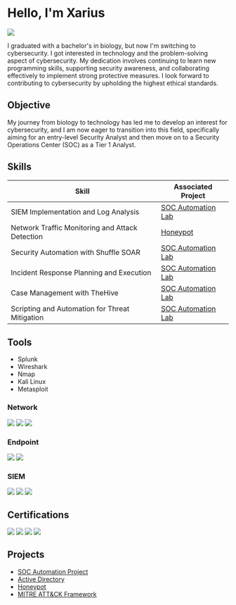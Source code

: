 # Hello, I'm Xarius 
<a href="https://linkedin.com/in/xarius-mickens-564b3a171/"><img src="https://img.shields.io/badge/-LinkedIn-0072b1?&style=for-the-badge&logo=linkedin&logoColor=white" /></a>


I graduated with a bachelor's in biology, but now I'm switching to cybersecurity. I got interested in technology and the problem-solving aspect of cybersecurity. My dedication involves continuing to learn new programming skills, supporting security awareness, and collaborating effectively to implement strong protective measures. I look forward to contributing to cybersecurity by upholding the highest ethical standards.

## Objective

My journey from biology to technology has led me to develop an interest for cybersecurity, and I am now eager to transition into this field, specifically aiming for an entry-level Security Analyst and then move on to a Security Operations Center (SOC) as a Tier 1 Analyst.

## Skills

| Skill                                         | Associated Project         |
|-----------------------------------------------|----------------------------|
| SIEM Implementation and Log Analysis          | <a href="https://github.com/Xmick01/SOC-Automation-Project-">SOC Automation Lab</a>|
| Network Traffic Monitoring and Attack Detection | <a href="https://github.com/Xmick01/Deploying-and-Managing-a-T-Pot-Honeypot">Honeypot</a>|
| Security Automation with Shuffle SOAR         | <a href="https://github.com/Xmick01/SOC-Automation-Project-">SOC Automation Lab</a>|
| Incident Response Planning and Execution      | <a href="https://github.com/Xmick01/SOC-Automation-Project-">SOC Automation Lab</a>|
| Case Management with TheHive                  | <a href="https://github.com/Xmick01/SOC-Automation-Project-">SOC Automation Lab</a>|
| Scripting and Automation for Threat Mitigation | <a href="https://github.com/Xmick01/SOC-Automation-Project-">SOC Automation Lab</a>|

## Tools
- Splunk
- Wireshark
- Nmap
- Kali Linux
- Metasploit

### Network
<div>
    <img src="https://img.shields.io/badge/-Wireshark-1679A7?&style=for-the-badge&logo=Wireshark&logoColor=white" />
    <img src="https://img.shields.io/badge/-Suricata-EF3B2D?&style=for-the-badge&logo=Suricata&logoColor=white" />
    <img src="https://img.shields.io/badge/-Zeek-777BB4?&style=for-the-badge&logo=Zeek&logoColor=white" />
</div>

### Endpoint
<div>
    <img src="https://img.shields.io/badge/-Microsoft_Defender_for_Endpoint-00A4EF?&style=for-the-badge&logo=Microsoft&logoColor=white" />
    <img src="https://img.shields.io/badge/-Velociraptor-4B275F?&style=for-the-badge&logo=Velociraptor&logoColor=white" />
</div>

### SIEM
<div>
    <img src="https://img.shields.io/badge/-Microsoft_Sentinel-0078D4?&style=for-the-badge&logo=Microsoft&logoColor=white" />
    <img src="https://img.shields.io/badge/-Splunk-000000?&style=for-the-badge&logo=Splunk&logoColor=white" />
    <img src="https://img.shields.io/badge/-Elastic-005571?&style=for-the-badge&logo=Elastic&logoColor=white" />
</div>

## Certifications
<div>
<img src="https://img.shields.io/badge/-Google%20Cybersecurity-FF0000?style=for-the-badge&logo=Google&logoColor=white" />
<img src="https://img.shields.io/badge/-Google%20IT-FF0000?style=for-the-badge&logo=Google&logoColor=white" />
<img src="https://img.shields.io/badge/-Google%20Data%20Analytics-FF0000?style=for-the-badge&logo=Google&logoColor=white" />
<img src="https://img.shields.io/badge/-Python%20for%20Cybersecurity%20Specialization%20(Infosec)-FF0000?style=for-the-badge&logo=Python&logoColor=white" />
</div>

## Projects
- [SOC Automation Project](https://github.com/Xmick01/SOC-Automation-Project-)
- [Active Directory](https://github.com/Xmick01/Active-Directory-lab/blob/main/README.md)
- [Honeypot](https://github.com/Xmick01/Deploying-and-Managing-a-T-Pot-Honeypot)
- [MITRE ATT&CK Framework](https://github.com/Xmick01/MITRE-ATT-CK-Framework-Implementation-Project)
